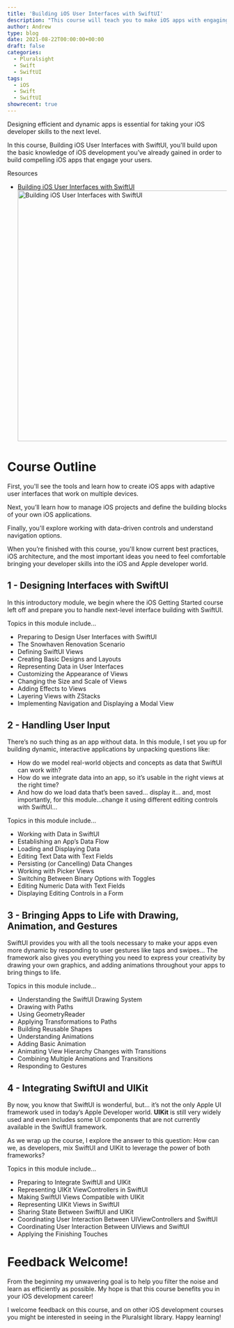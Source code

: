 ```yaml
---
title: 'Building iOS User Interfaces with SwiftUI'
description: "This course will teach you to make iOS apps with engaging user interfaces using Xcode, Swift, and SwiftUI."
author: Andrew
type: blog
date: 2021-08-22T00:00:00+00:00
draft: false
categories:
  - Pluralsight
  - Swift
  - SwiftUI
tags:
  - iOS
  - Swift
  - SwiftUI
showrecent: true
---
```

Designing efficient and dynamic apps is essential for taking your iOS developer skills to the next level. 

In this course, Building iOS User Interfaces with SwiftUI, you'll build upon the basic knowledge of iOS development you’ve already gained in order to build compelling iOS apps that engage your users.

<div class="resources">
  <div class="resources-header">
    Resources
  </div>
  
  <ul class="resources-content">
    <li>
      <i class="fas fa-video"></i> <a href="https://bit.ly/building-ios-ui-swiftui" target="_blank">Building iOS User Interfaces with SwiftUI</a><a href="https://bit.ly/building-ios-ui-swiftui" target="_blank"><br /> <img src="/images/social-assets/building-ios-user-interfaces-swiftui.png" alt="Building iOS User Interfaces with SwiftUI" width="1024" height="576" class="alignnone size-large wp-image-13737"/></a>
    </li>
  </ul>
</div>

# Course Outline

First, you'll see the tools and learn how to create iOS apps with adaptive user interfaces that work on multiple devices. 

Next, you’ll learn how to manage iOS projects and define the building blocks of your own iOS applications. 

Finally, you'll explore working with data-driven controls and understand navigation options. 

When you’re finished with this course, you'll know current best practices, iOS architecture, and the most important ideas you need to feel comfortable bringing your developer skills into the iOS and Apple developer world.

## 1 - Designing Interfaces with SwiftUI

In this introductory module, we begin where the iOS Getting Started course left off and prepare you to handle next-level interface building with SwiftUI.

Topics in this module include...

* Preparing to Design User Interfaces with SwiftUI
* The Snowhaven Renovation Scenario
* Defining SwiftUI Views
* Creating Basic Designs and Layouts
* Representing Data in User Interfaces
* Customizing the Appearance of Views
* Changing the Size and Scale of Views
* Adding Effects to Views
* Layering Views with ZStacks
* Implementing Navigation and Displaying a Modal View

## 2 - Handling User Input

There’s no such thing as an app without data.
In this module, I set you up for building dynamic, interactive applications by unpacking questions like:

* How do we model real-world objects and concepts as data that SwiftUI can work with?
* How do we integrate data into an app, so it’s usable in the right views at the right time?
* And how do we load data that’s been saved… display it… and, most importantly, for this module…change it using different editing controls with SwiftUI…

Topics in this module include...

* Working with Data in SwiftUI
* Establishing an App’s Data Flow
* Loading and Displaying Data
* Editing Text Data with Text Fields
* Persisting (or Cancelling) Data Changes
* Working with Picker Views
* Switching Between Binary Options with Toggles
* Editing Numeric Data with Text Fields
* Displaying Editing Controls in a Form

## 3 - Bringing Apps to Life with Drawing, Animation, and Gestures

SwiftUI provides you with all the tools necessary to make your apps even more dynamic by responding to user gestures like taps and swipes… The framework also gives you everything you need to express your creativity by drawing your own graphics, and adding animations throughout your apps to bring things to life.

Topics in this module include...

* Understanding the SwiftUI Drawing System
* Drawing with Paths
* Using GeometryReader
* Applying Transformations to Paths
* Building Reusable Shapes
* Understanding Animations
* Adding Basic Animation
* Animating View Hierarchy Changes with Transitions
* Combining Multiple Animations and Transitions
* Responding to Gestures

## 4 - Integrating SwiftUI and UIKit

By now, you know that SwiftUI is wonderful, but... it’s not the only Apple UI framework used in today’s Apple Developer world. **UIKit** is still very widely used and even includes some UI components that are not currently available in the SwiftUI framework. 

As we wrap up the course, I explore the answer to this question: How can we, as developers, mix SwiftUI and UIKit to leverage the power of both frameworks?

Topics in this module include...

* Preparing to Integrate SwiftUI and UIKit
* Representing UIKit ViewControllers in SwiftUI
* Making SwiftUI Views Compatible with UIKit
* Representing UIKit Views in SwiftUI
* Sharing State Between SwiftUI and UIKit
* Coordinating User Interaction Between UIViewControllers and SwiftUI
* Coordinating User Interaction Between UIViews and SwiftUI
* Applying the Finishing Touches

# Feedback Welcome!

From the beginning my unwavering goal is to help you filter the noise and learn as efficiently as possible.  My hope is that this course benefits you in your iOS development career!

I welcome feedback on this course, and on other iOS development courses you might be interested in seeing in the Pluralsight library. Happy learning!